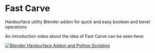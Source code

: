 # Fast Carve
Hardsurface utility Blender addon for quick and easy boolean and bevel operations

An introduction video about the idea of Fast Carve can be seen here:

[![Blender Hardsurface Addon and Python Scripting](http://img.youtube.com/vi/5n8o4cVPgv8/0.jpg)](http://www.youtube.com/watch?v=5n8o4cVPgv8 "Blender Hardsurface Addon and Python Scripting")
